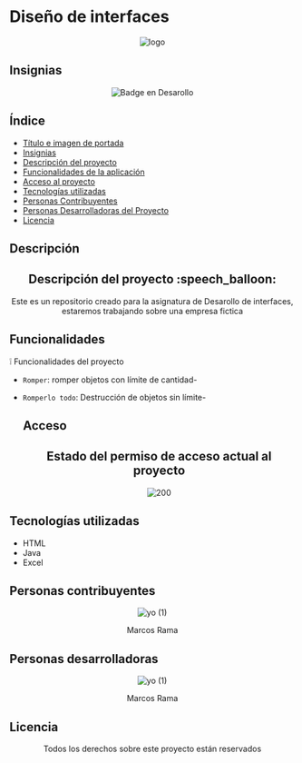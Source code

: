 # Diseño de interfaces
<div align="center">
  
 ![logo](https://github.com/user-attachments/assets/5ee55a59-bec3-4367-8cf9-4baf04fde825) 
 </div>
 
## Insignias
<div align="center">
  
![Badge en Desarollo](https://img.shields.io/badge/STATUS-EN%20DESAROLLO-red)
</div>

## Índice

* [Título e imagen de portada](#diseño-de-interfaces)
* [Insignias](#insignias)
* [Descripción del proyecto](#descripción)
* [Funcionalidades de la aplicación](#funcionalidades)
* [Acceso al proyecto](#acceso)
* [Tecnologías utilizadas](#tecnologías-utilizadas)
* [Personas Contribuyentes](#personas-contribuyentes)
* [Personas Desarrolladoras del Proyecto](#personas-desarrolladoras)
* [Licencia](#licencia)

## Descripción 

<h2 align="center">  Descripción del proyecto :speech_balloon: </h2>
<p align="center"> Este es un repositorio creado para la asignatura de Desarollo de interfaces, estaremos trabajando sobre una empresa fictica</p>

## Funcionalidades

:grey_exclamation: Funcionalidades del proyecto

- `Romper`: romper objetos con límite de cantidad-
- `Romperlo todo`: Destrucción de objetos sin límite- 

  ## Acceso

  <h2 align="center"> Estado del permiso de acceso actual al proyecto </h2>

  <div align="center">
    
    ![200](https://github.com/user-attachments/assets/f3ba0396-726a-4f64-8263-801a6561d7d8)
</div>

  ## Tecnologías utilizadas
  
  * HTML</br>
  * Java </br>
  * Excel </br>

## Personas contribuyentes



<div align="center">

![yo (1)](https://github.com/user-attachments/assets/9e2027fe-c308-4783-b46f-c5f5cd950e4e)

</div>
 <div align= "center">Marcos Rama </div>

## Personas desarrolladoras



<div align="center">

![yo (1)](https://github.com/user-attachments/assets/9e2027fe-c308-4783-b46f-c5f5cd950e4e)

</div>
 <div align= "center">Marcos Rama </div>

## Licencia

<div align="center">
Todos los derechos sobre este proyecto están reservados
</div>



